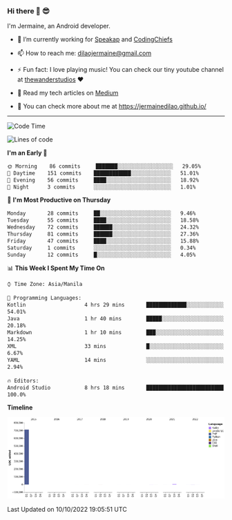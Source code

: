 ### Hi there 👋 😎
I'm Jermaine, an Android developer.

- 🔭 I’m currently working for [Speakap](https://www.speakap.com/) and [CodingChiefs](https://codingchiefs.com/en/)

- 📫 How to reach me: dilaojermaine@gmail.com

- ⚡ Fun fact: I love playing music! You can check our tiny youtube channel at [thewanderstudios](https://www.youtube.com/thewanderstudios) ♥️

- 📖 Read my tech articles on [Medium](https://jermainedilao.medium.com/)

- 👀 You can check more about me at https://jermainedilao.github.io/

<!--
**jermainedilao/jermainedilao** is a ✨ _special_ ✨ repository because its `README.md` (this file) appears on your GitHub profile.

Here are some ideas to get you started:

- 🔭 I’m currently working on ...
- 🌱 I’m currently learning ...
- 👯 I’m looking to collaborate on ...
- 🤔 I’m looking for help with ...
- 💬 Ask me about ...
- 📫 How to reach me: ...
- 😄 Pronouns: ...
- ⚡ Fun fact: ...
-->

-------

<!--START_SECTION:waka-->
![Code Time](http://img.shields.io/badge/Code%20Time-34%20hrs%2026%20mins-blue)

![Lines of code](https://img.shields.io/badge/From%20Hello%20World%20I%27ve%20Written-723%20Thousand%20lines%20of%20code-blue)

**I'm an Early 🐤** 

```text
🌞 Morning    86 commits     ███████░░░░░░░░░░░░░░░░░░   29.05% 
🌆 Daytime    151 commits    ████████████░░░░░░░░░░░░░   51.01% 
🌃 Evening    56 commits     ████░░░░░░░░░░░░░░░░░░░░░   18.92% 
🌙 Night      3 commits      ░░░░░░░░░░░░░░░░░░░░░░░░░   1.01%

```
📅 **I'm Most Productive on Thursday** 

```text
Monday       28 commits     ██░░░░░░░░░░░░░░░░░░░░░░░   9.46% 
Tuesday      55 commits     ████░░░░░░░░░░░░░░░░░░░░░   18.58% 
Wednesday    72 commits     ██████░░░░░░░░░░░░░░░░░░░   24.32% 
Thursday     81 commits     ██████░░░░░░░░░░░░░░░░░░░   27.36% 
Friday       47 commits     ████░░░░░░░░░░░░░░░░░░░░░   15.88% 
Saturday     1 commits      ░░░░░░░░░░░░░░░░░░░░░░░░░   0.34% 
Sunday       12 commits     █░░░░░░░░░░░░░░░░░░░░░░░░   4.05%

```


📊 **This Week I Spent My Time On** 

```text
⌚︎ Time Zone: Asia/Manila

💬 Programming Languages: 
Kotlin                   4 hrs 29 mins       █████████████░░░░░░░░░░░░   54.01% 
Java                     1 hr 40 mins        █████░░░░░░░░░░░░░░░░░░░░   20.18% 
Markdown                 1 hr 10 mins        ███░░░░░░░░░░░░░░░░░░░░░░   14.25% 
XML                      33 mins             █░░░░░░░░░░░░░░░░░░░░░░░░   6.67% 
YAML                     14 mins             ░░░░░░░░░░░░░░░░░░░░░░░░░   2.94%

🔥 Editors: 
Android Studio           8 hrs 18 mins       █████████████████████████   100.0%

```

**Timeline**

![Chart not found](https://raw.githubusercontent.com/jermainedilao/jermainedilao/main/charts/bar_graph.png) 


 Last Updated on 10/10/2022 19:05:51 UTC
<!--END_SECTION:waka-->
